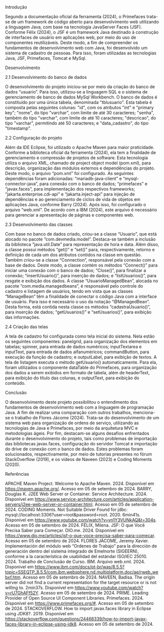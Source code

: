 Introdução

Segundo a documentação oficial da ferramenta (2024), o Primefaces trata-se de um framework de código aberto para desenvolvimento web utilizando a linguagem Java, com base na tecnologia JavaServer Faces (JSF). Conforme Félix (2024), o JSF é um framework Java destinado à construção de interfaces de usuário em aplicações web, por meio do uso de componentes reutilizáveis.
Deste modo, a fim de compreender os fundamentos de desenvolvimento web com Java, foi desenvolvido um sistema de cadastro de pessoas. Para isso, foram utilizadas as tecnologias Java, JSF, Primefaces, Tomcat e MySql.

Desenvolvimento

2.1 Desenvolvimento do banco de dados

O desenvolvimento do projeto iniciou-se por meio da criação do banco de dados “usuario”. Para isso, utilizou-se a linguagem SQL e o sistema de gerenciamento de banco de dados MySql Workbench. 
O banco de dados é constituído por uma única tabela, denominada "tblusuario". Esta tabela é composta pelas seguintes colunas: "id", com os atributos "int" e "primary key"; "nome", do tipo "varchar", com limite de até 30 caracteres; "senha", também do tipo "varchar", com limite de até 10 caracteres; "descricao", do tipo "varchar", permitindo até 50 caracteres; e "data_cadastro", do tipo "timestamp".

2.2 Configuração do projeto
	
Além da IDE Eclipse, foi utilizado o Apache Maven para maior praticidade. Conforme a biblioteca oficial da ferramenta (2024), ela tem a finalidade de gerenciamento e compressão de projetos de software. Esta tecnologia utiliza o arquivo XML, chamado de project object model (pom.xml), para descrição, organização das módulos externos e dependências do projeto.
Deste modo, o arquivo “pom.xml” foi configurado. As seguintes dependências foram adicionadas: “mariadb-java-client” e “mysql-connector-java”, para conexão com o banco de dados; “primefaces” e “javax.faces”, para implementação dos respectivos frameworks; “jakarta.enterprise.cdi-api” e “jakarta.inject-api” para injeção de dependências e ao gerenciamento de ciclos de vida de objetos em aplicações Java, conforme Barry (2024).
Após isso, foi configurado o arquivo “web.xml”. De acordo com a IBM (2024), este arquivo é necessário para gerenciar a apresentação de páginas e componentes web.

2.3 Desenvolvimento das classes

Com base no banco de dados criado, criou-se a classe “Usuario”, que está alocado no pacote “com.devmedia.model”. Destaca-se também a inclusão da biblioteca “java.util.Date” para representação de hora e data. Além disso, a classe possui métodos “get()” e “set()” para, respectivamente, retorno e definição de cada um dos atributos contidos na classe em questão. 
Também criou-se a classe “Connection”, responsável pela conexão com a base de dados. Deste modo, a classe contém os métodos “Connect()” para iniciar uma conexão com o banco de dados; “Close()”, para finalizar a conexão; “insertUsuario()”, para inserção de dados; e “listUsuarios()”, para resgate e exibição dos dados.
A classe “UsuarioManagedBean”, alocada no pacote “com.media.managedbeans”, é responsável pelo controle do cadastro e listagem de usuários, tendo em vista que as classes “ManageBean” têm a finalidade de conectar o código Java com a interface de usuário. Para isso é necessário o uso da notação “@ManagedBean”. Desta forma, está contida nesta classe os métodos “cadastraUsuario()”, para inserção de dados; “getUsuarios()” e “setUsuarios()”, para exibição das informações.
	
2.4 Criação das telas

A tela de cadastro foi configurada como tela inicial do sistema. Nela estão os seguintes componentes: panelgrid, para organização dos elementos em tabelas; spinner, para entrada de dados numéricos; inputTextarea e inputText, para entrada de dados alfanuméricos; commandButton, para execução da função de cadastro; e outputLabel, para exibição de textos.
A tela de listagem executa o método getUsuario() automaticamente. Para ela, foram utilizados o componente dataTable do Primefaces, para organização dos dados a serem exibidos em formato de tabela, além de headerText, para exibição do título das colunas, e outputText, para exibição do conteúdo.

Conclusão

O desenvolvimento deste projeto possibilitou o entendimento dos fundamentos de desenvolvimento web com a linguagem de programação Java.
A fim de realizar uma comparação com outros trabalhos, menciona-se o trabalho de Flores Jácome (2024). Trata-se do desenvolvimento de um sistema web para organização de ordens de serviço, utilizando as tecnologias de Java e Primefaces, por meio da arquitetura MVC e metodologias ágeis.
Por fim, destacam-se alguns desafios enfrentados durante o desenvolvimento do projeto, tais como problemas de importação das bibliotecas javax.faces, configuração do servidor Tomcat e importação do drive de conexão com o banco de dados. Estes problemas foram solucionados, respectivamente, por meio de tutorias presentes no fórum StackOverflow (2019), e os vídeos de Naveen (2023) e Coding Moments (2020).

Referências

APACHE Maven Project. Welcome to Apache Maven. 2024. Disponível em <https://maven.apache.org/>. Acesso em 05 de setembro de 2024.
BARRY, Douglas K. J2EE Web Server or Container. Service Architecture. 2024. Disponível em <https://www.service-architecture.com/articles/application-servers/j2ee-web-server-or-container.html>. Acesso em 05 de setembro de 2024.
CODING Moments. Not Suitable Driver Found for jdbc: mysql://localhost:3306?user=root&password=root. 2020. 6min41s. Disponível em <https://www.youtube.com/watch?v=vn1Y3VUNkAQ&t=304s>. Acesso em 05 de setembro de 2024.
FÉLIX, Milena. JSF: O que Você Precisa Saber para Começar. DIO.me. 2024. Disponível em <https://www.dio.me/articles/jsf-o-que-voce-precisa-saber-para-comecar>. Acesso em 05 de setembro de 2024.
FLORES JÁCOME, Jeremy Xavier. Implementación del módulo web “Ordenes de Trabajo” para la dirección de generación dentro del sistema integrado de Emelnorte (SIGEERN), conforme a la característica de usabilidad del estándar ISO/IEC 25010. 2024. Trabalho de Conclusão de Curso.
IBM. Arquivo web.xml. 2024. Disponível em <https://www.ibm.com/docs/pt-br/was/8.5.5?topic=SSEQTP_8.5.5/com.ibm.websphere.nd.multiplatform.doc/ae/rweb_webxf.htm>. Acesso em 05 de setembro de 2024.
NAVEEN, Badisa. The origin server did not find a current representation for the target resource or is not willing to. 2min37s. Disponível em <https://www.youtube.com/watch?v=rU7GhAFf52Y>. Acesso em 05 de setembro de 2024.
PRIME. Leading Provider of Open Source UI Component Libraries. Primefaces. 2024. Disponível em <https://www.primefaces.org/#>. Acesso em 05 de setembro de 2024.
STACKOVERFLOW. How to import javax.faces library in Eclipse using JDK8?. 2019. Disponível em <https://stackoverflow.com/questions/24468339/how-to-import-javax-faces-library-in-eclipse-using-jdk8>. Acesso em 05 de setembro de 2024.
